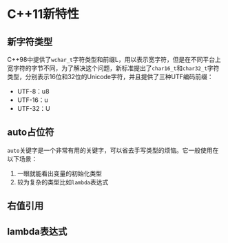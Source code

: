 # C++11新特性 

## 新字符类型

C++98中提供了`wchar_t`字符类型和前缀L，用以表示宽字符，但是在不同平台上宽字符的字节不同，为了解决这个问题，新标准提出了`char16_t`和`char32_t`字符类型，分别表示16位和32位的Unicode字符，并且提供了三种UTF编码前缀：

- UTF-8：u8
- UTF-16：u
- UTF-32：U

## auto占位符

`auto`关键字是一个非常有用的关键字，可以省去手写类型的烦恼。它一般使用在以下场景：

1. 一眼就能看出变量的初始化类型
2. 较为复杂的类型比如`lambda`表达式

## 右值引用



## lambda表达式


